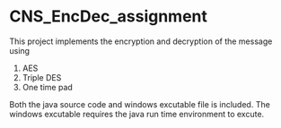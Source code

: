 # CNS_EncDec_assignment
This project implements the encryption and decryption of the message using
1. AES
2. Triple DES
3. One time pad

 Both the java source code and windows excutable file is included.
 The windows excutable requires the java run time environment to excute.

